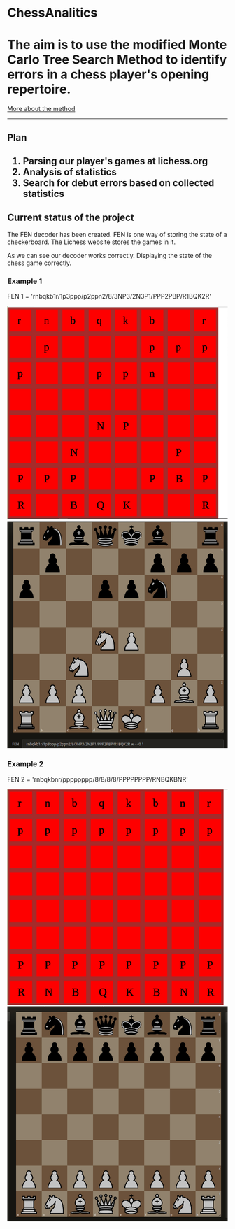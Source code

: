 # ChessAnalitics
<h1> The aim is to use the modified Monte Carlo Tree Search Method to identify errors in a chess player's opening repertoire. </h1>
<a href="https://habr.com/ru/articles/282522/"> More about the method</a>
<hr>
<h2>Plan<h2>
<ol>
  <li>Parsing our player's games at lichess.org</li>
  <li>Analysis of statistics</li>
  <li>Search for debut errors based on collected statistics</li>
</ol>

  <h2>Current status of the project</h2>
<p>The FEN decoder has been created. FEN is one way of storing the state of a checkerboard. The Lichess website stores the games in it.</p>
  <p>As we can see our decoder works correctly. Displaying the state of the chess game correctly.</p>
<h3>Example 1</h3>
<p>FEN 1 = 'rnbqkb1r/1p3ppp/p2ppn2/8/3NP3/2N3P1/PPP2PBP/R1BQK2R'</p>
<img src="https://github.com/Sergiussupa/ChessAnalitics/blob/main/FEN1.jpeg?raw=true">
<img src="https://github.com/Sergiussupa/ChessAnalitics/blob/Sergiussupa-patch-1/FENLichess1.jpeg?raw=true">

<h3>Example 2</h3>
<p>FEN 2 = 'rnbqkbnr/pppppppp/8/8/8/8/PPPPPPPP/RNBQKBNR'<p>
<img src="https://github.com/Sergiussupa/ChessAnalitics/blob/Sergiussupa-patch-1/FEN2.jpeg?raw=true">
<img src="https://github.com/Sergiussupa/ChessAnalitics/blob/Sergiussupa-patch-1/FENLichess2.jpeg?raw=true">
